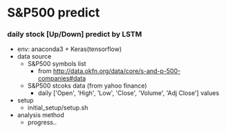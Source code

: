 # S&P500 predict

### daily stock [Up/Down] predict by LSTM
 
* env: anaconda3 + Keras(tensorflow)
* data source   
  * S&P500 symbols list
    * from http://data.okfn.org/data/core/s-and-p-500-companies#data
  * S&P500 stcoks data (from yahoo finance)
    * daily ['Open', 'High', 'Low', 'Close', 'Volume', 'Adj Close'] values
* setup
  * initial_setup/setup.sh
* analysis method
  * progress..
  